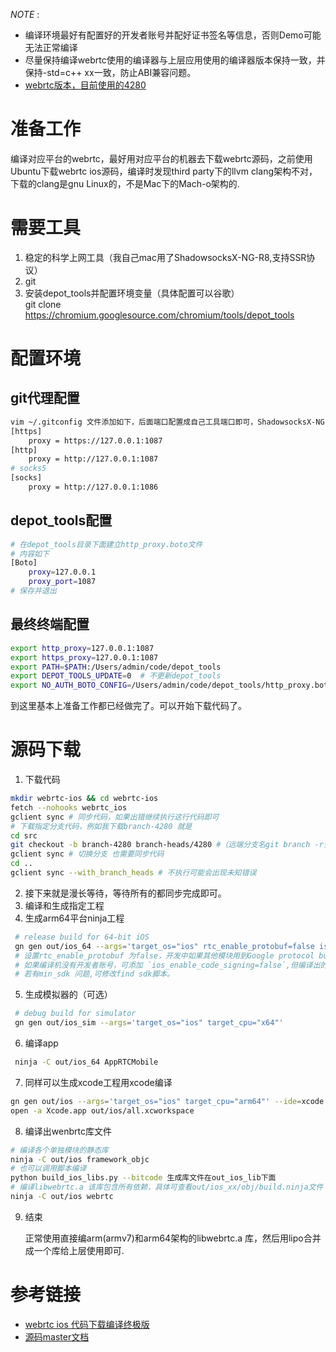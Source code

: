 
*NOTE* : 
- 编译环境最好有配置好的开发者账号并配好证书签名等信息，否则Demo可能无法正常编译
- 尽量保持编译webrtc使用的编译器与上层应用使用的编译器版本保持一致，并保持-std=c++ xx一致，防止ABI兼容问题。
- [webrtc版本，目前使用的4280](https://chromiumdash.appspot.com/branches)
  
# 准备工作

编译对应平台的webrtc，最好用对应平台的机器去下载webrtc源码，之前使用Ubuntu下载webrtc ios源码，编译时发现third party下的llvm clang架构不对，下载的clang是gnu Linux的，不是Mac下的Mach-o架构的.

# 需要工具

1. 稳定的科学上网工具（我自己mac用了ShadowsocksX-NG-R8,支持SSR协议）
2. git
3. 安装depot_tools并配置环境变量（具体配置可以谷歌）   
    git clone https://chromium.googlesource.com/chromium/tools/depot_tools

# 配置环境

## git代理配置

```sh
vim ~/.gitconfig 文件添加如下，后面端口配置成自己工具端口即可，ShadowsocksX-NG-R8可查看具体代理端口
[https]
    proxy = https://127.0.0.1:1087
[http]
    proxy = http://127.0.0.1:1087
# socks5
[socks]
    proxy = http://127.0.0.1:1086
```

## depot_tools配置

```sh
# 在depot_tools目录下面建立http_proxy.boto文件
# 内容如下
[Boto]
    proxy=127.0.0.1
    proxy_port=1087
# 保存并退出
```
  
## 最终终端配置  

```sh
export http_proxy=127.0.0.1:1087
export https_proxy=127.0.0.1:1087
export PATH=$PATH:/Users/admin/code/depot_tools
export DEPOT_TOOLS_UPDATE=0  # 不更新depot_tools
export NO_AUTH_BOTO_CONFIG=/Users/admin/code/depot_tools/http_proxy.boto
```
到这里基本上准备工作都已经做完了。可以开始下载代码了。

# 源码下载

1. 下载代码
```sh
mkdir webrtc-ios && cd webrtc-ios
fetch --nohooks webrtc_ios
gclient sync # 同步代码，如果出错继续执行这行代码即可 
# 下载指定分支代码，例如我下载branch-4280 就是 
cd src
git checkout -b branch-4280 branch-heads/4280 #（远端分支名git branch -r查看）
gclient sync # 切换分支 也需要同步代码
cd ..
gclient sync --with_branch_heads # 不执行可能会出现未知错误
```
2. 接下来就是漫长等待，等待所有的都同步完成即可。
3. 编译和生成指定工程
4. 生成arm64平台ninja工程
```sh
 # release build for 64-bit iOS
 gn gen out/ios_64 --args='target_os="ios" rtc_enable_protobuf=false is_debug=false  target_cpu="arm64"'
 # 设置rtc_enable_protobuf 为false，开发中如果其他模块用到Google protocol buf会有崩溃，因此设置为false
 # 如果编译机没有开发者账号，可添加 `ios_enable_code_signing=false`,但编译出的APP Demo可能无法在真机运行，静态库不确认是否有影响.
 # 若有min_sdk 问题,可修改find sdk脚本。
```
5. 生成模拟器的（可选）
```sh
 # debug build for simulator
 gn gen out/ios_sim --args='target_os="ios" target_cpu="x64"'
```
    
6.  编译app
```sh
 ninja -C out/ios_64 AppRTCMobile
```  
7. 同样可以生成xcode工程用xcode编译
```sh
gn gen out/ios --args='target_os="ios" target_cpu="arm64"' --ide=xcode
open -a Xcode.app out/ios/all.xcworkspace
```
    
8. 编译出wenbrtc库文件
```sh
# 编译各个单独模块的静态库
ninja -C out/ios framework_objc
# 也可以调用脚本编译
python build_ios_libs.py --bitcode 生成库文件在out_ios_lib下面
# 编译libwebrtc.a 该库包含所有依赖，具体可查看out/ios_xx/obj/build.ninja文件
ninja -C out/ios webrtc
```
9. 结束

    正常使用直接编arm(armv7)和arm64架构的libwebrtc.a 库，然后用lipo合并成一个库给上层使用即可.


# 参考链接
- [webrtc ios 代码下载编译终极版](https://www.jianshu.com/p/f8ddf30845f9)
- [源码master文档](https://webrtc.googlesource.com/src/+/refs/heads/master/docs/native-code/ios/index.md)